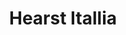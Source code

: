 ---
collection_archive: true
collection_category:
  - Award Winning
  - Award Winning
  - Portraits
  - Lifestyle
  - Color
  - Sports + Athletes
  - Editorial
collection_content: ''
collection_cover: 'https://d1sf55qlb7p6hz.cloudfront.net/hearst-5.jpg'
collection_cover_mobile: 'https://d1sf55qlb7p6hz.cloudfront.net/verticalcovers-25.jpg'
collection_description: >-
  Showcasing the health benefits of sprinting set to the backdrop of 1930’s art
  deco.

    
   Winner in the 2016 _American Photography Annual: AP 32_
collection_description_alignment: center
collection_exhibition: []
collection_filter: Commissioned + Stock
collection_hidden: false
collection_meta: 'Gioa '
collection_press: []
collection_preview:
  - 'https://d1sf55qlb7p6hz.cloudfront.net/paris_covers-1.jpg'
  - 'https://d1sf55qlb7p6hz.cloudfront.net/paris_covers-2.jpg'
  - 'https://d1sf55qlb7p6hz.cloudfront.net/paris_covers-3.jpg'
  - 'https://d1sf55qlb7p6hz.cloudfront.net/paris_covers-4.jpg'
cover_image: 'https://d1sf55qlb7p6hz.cloudfront.net/social-20.jpg'
date: ''
hide_footer: true
layout: blocks
logo: ''
navigation_theme: white
slug: paris
theme_color: '#F4BEFF'
title: Hearst Itallia
collection_awards:
  - content: |-
      **2016**  
      _AP 32: American Photography Annual 32_
    template: popup-text-element
collection_blocks:
  - _bookshop_name: collections/media-row-start
    row_alignment: between
  - _bookshop_name: collections/media-element
    block: media-element
    color: '#FDE3BB'
    image: 'https://d1sf55qlb7p6hz.cloudfront.net/hearst-1.jpg'
    margin_left: '30'
    margin_right: '0'
    margin_y: '100'
    width: '40'
  - _bookshop_name: collections/media-row
    row_alignment: between
  - _bookshop_name: collections/media-element
    block: media-element
    color: '#B7F5F8'
    image: 'https://d1sf55qlb7p6hz.cloudfront.net/hearst-2.jpg'
    margin_left: '5'
    margin_y: '100'
    width: '33'
  - _bookshop_name: collections/media-element
    block: media-element
    color: '#FECAC4'
    image: 'https://d1sf55qlb7p6hz.cloudfront.net/hearst-3.jpg'
    margin_left: '0'
    margin_right: '15'
    margin_y: '300'
    width: '30'
  - _bookshop_name: collections/media-row
    row_alignment: between
  - _bookshop_name: collections/media-element
    block: media-element
    color: '#F5DFF8'
    image: 'https://d1sf55qlb7p6hz.cloudfront.net/hearst-5.jpg'
    margin_left: '0'
    margin_y: '300'
    width: '60'
  - _bookshop_name: collections/media-element
    block: media-element
    color: '#B2DDFD'
    image: 'https://d1sf55qlb7p6hz.cloudfront.net/hearst-4.jpg'
    margin_left: '0'
    margin_right: '0'
    margin_y: '100'
    width: '33'
  - _bookshop_name: collections/media-row
    row_alignment: between
  - _bookshop_name: collections/media-element
    block: media-element
    color: '#C9F6F9'
    image: 'https://d1sf55qlb7p6hz.cloudfront.net/hearst-6.jpg'
    margin_left: '40'
    margin_y: '100'
    width: '40'
  - _bookshop_name: collections/media-row
    row_alignment: between
  - _bookshop_name: collections/media-element
    block: media-element
    color: '#FDEBEB'
    image: 'https://d1sf55qlb7p6hz.cloudfront.net/hearst-7.jpg'
    margin_left: '25'
    margin_right: '0'
    margin_y: '100'
    width: '50'
  - _bookshop_name: collections/media-row
    row_alignment: between
  - _bookshop_name: collections/media-element
    block: media-element
    color: '#EDF6C8'
    image: 'https://d1sf55qlb7p6hz.cloudfront.net/hearst-8.jpg'
    margin_left: '10'
    margin_right: '0'
    margin_y: '100'
    width: '30'
  - _bookshop_name: collections/media-element
    block: media-element
    color: '#E8F3F7'
    image: 'https://d1sf55qlb7p6hz.cloudfront.net/hearst-9.jpg'
    margin_left: '0'
    margin_right: '5'
    margin_y: '300'
    width: '50'
  - _bookshop_name: collections/media-row
    row_alignment: between
  - _bookshop_name: collections/media-element
    block: media-element
    color: '#F9F3DD'
    image: 'https://d1sf55qlb7p6hz.cloudfront.net/hearst-10.jpg'
    margin_left: '10'
    margin_right: '0'
    margin_y: '100'
    width: '60'
  - _bookshop_name: collections/media-row
    row_alignment: between
  - _bookshop_name: collections/media-element
    block: media-element
    color: '#D2ECFF'
    image: 'https://d1sf55qlb7p6hz.cloudfront.net/hearst-12.jpg'
    margin_left: '5'
    margin_y: '400'
    width: '33'
  - _bookshop_name: collections/media-element
    block: media-element
    color: '#DFF7F4'
    image: 'https://d1sf55qlb7p6hz.cloudfront.net/hearst-11.jpg'
    margin_left: '0'
    margin_right: '10'
    margin_y: '100'
    width: '40'
  - _bookshop_name: collections/media-row
    row_alignment: between
  - _bookshop_name: collections/media-element
    block: media-element
    color: '#FEEEEE'
    image: 'https://d1sf55qlb7p6hz.cloudfront.net/hearst-13.jpg'
    margin_left: '30'
    margin_y: '100'
    width: '40'
  - _bookshop_name: collections/media-row-end
---